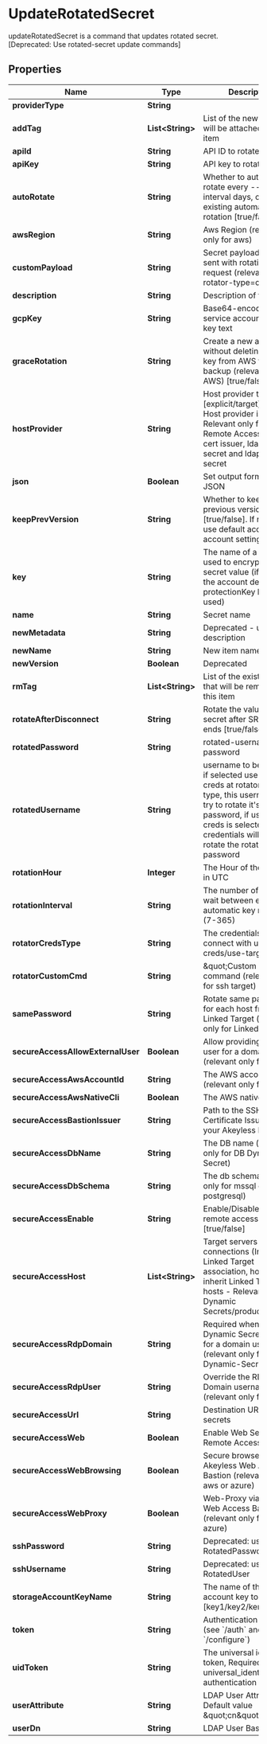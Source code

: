 

# UpdateRotatedSecret

updateRotatedSecret is a command that updates rotated secret. [Deprecated: Use rotated-secret update commands]

## Properties

Name | Type | Description | Notes
------------ | ------------- | ------------- | -------------
**providerType** | **String** |  |  [optional]
**addTag** | **List&lt;String&gt;** | List of the new tags that will be attached to this item |  [optional]
**apiId** | **String** | API ID to rotate |  [optional]
**apiKey** | **String** | API key to rotate |  [optional]
**autoRotate** | **String** | Whether to automatically rotate every --rotation-interval days, or disable existing automatic rotation [true/false] |  [optional]
**awsRegion** | **String** | Aws Region (relevant only for aws) |  [optional]
**customPayload** | **String** | Secret payload to be sent with rotation request (relevant only for rotator-type&#x3D;custom) |  [optional]
**description** | **String** | Description of the object |  [optional]
**gcpKey** | **String** | Base64-encoded service account private key text |  [optional]
**graceRotation** | **String** | Create a new access key without deleting the old key from AWS for backup (relevant only for AWS) [true/false] |  [optional]
**hostProvider** | **String** | Host provider type [explicit/target], Default Host provider is explicit, Relevant only for Secure Remote Access of ssh cert issuer, ldap rotated secret and ldap dynamic secret |  [optional]
**json** | **Boolean** | Set output format to JSON |  [optional]
**keepPrevVersion** | **String** | Whether to keep previous version [true/false]. If not set, use default according to account settings |  [optional]
**key** | **String** | The name of a key that used to encrypt the secret value (if empty, the account default protectionKey key will be used) |  [optional]
**name** | **String** | Secret name | 
**newMetadata** | **String** | Deprecated - use description |  [optional]
**newName** | **String** | New item name |  [optional]
**newVersion** | **Boolean** | Deprecated |  [optional]
**rmTag** | **List&lt;String&gt;** | List of the existent tags that will be removed from this item |  [optional]
**rotateAfterDisconnect** | **String** | Rotate the value of the secret after SRA session ends [true/false] |  [optional]
**rotatedPassword** | **String** | rotated-username password |  [optional]
**rotatedUsername** | **String** | username to be rotated, if selected use-self-creds at rotator-creds-type, this username will try to rotate it&#39;s own password, if use-target-creds is selected, target credentials will be use to rotate the rotated-password |  [optional]
**rotationHour** | **Integer** | The Hour of the rotation in UTC |  [optional]
**rotationInterval** | **String** | The number of days to wait between every automatic key rotation (7-365) |  [optional]
**rotatorCredsType** | **String** | The credentials to connect with use-self-creds/use-target-creds |  [optional]
**rotatorCustomCmd** | **String** | \&quot;Custom rotation command (relevant only for ssh target) |  [optional]
**samePassword** | **String** | Rotate same password for each host from the Linked Target (relevant only for Linked Target) |  [optional]
**secureAccessAllowExternalUser** | **Boolean** | Allow providing external user for a domain users (relevant only for rdp) |  [optional]
**secureAccessAwsAccountId** | **String** | The AWS account id (relevant only for aws) |  [optional]
**secureAccessAwsNativeCli** | **Boolean** | The AWS native cli |  [optional]
**secureAccessBastionIssuer** | **String** | Path to the SSH Certificate Issuer for your Akeyless Bastion |  [optional]
**secureAccessDbName** | **String** | The DB name (relevant only for DB Dynamic-Secret) |  [optional]
**secureAccessDbSchema** | **String** | The db schema (relevant only for mssql or postgresql) |  [optional]
**secureAccessEnable** | **String** | Enable/Disable secure remote access [true/false] |  [optional]
**secureAccessHost** | **List&lt;String&gt;** | Target servers for connections (In case of Linked Target association, host(s) will inherit Linked Target hosts - Relevant only for Dynamic Secrets/producers) |  [optional]
**secureAccessRdpDomain** | **String** | Required when the Dynamic Secret is used for a domain user (relevant only for RDP Dynamic-Secret) |  [optional]
**secureAccessRdpUser** | **String** | Override the RDP Domain username (relevant only for rdp) |  [optional]
**secureAccessUrl** | **String** | Destination URL to inject secrets |  [optional]
**secureAccessWeb** | **Boolean** | Enable Web Secure Remote Access |  [optional]
**secureAccessWebBrowsing** | **Boolean** | Secure browser via Akeyless Web Access Bastion (relevant only for aws or azure) |  [optional]
**secureAccessWebProxy** | **Boolean** | Web-Proxy via Akeyless Web Access Bastion (relevant only for aws or azure) |  [optional]
**sshPassword** | **String** | Deprecated: use RotatedPassword |  [optional]
**sshUsername** | **String** | Deprecated: use RotatedUser |  [optional]
**storageAccountKeyName** | **String** | The name of the storage account key to rotate [key1/key2/kerb1/kerb2] |  [optional]
**token** | **String** | Authentication token (see &#x60;/auth&#x60; and &#x60;/configure&#x60;) |  [optional]
**uidToken** | **String** | The universal identity token, Required only for universal_identity authentication |  [optional]
**userAttribute** | **String** | LDAP User Attribute, Default value \&quot;cn\&quot; |  [optional]
**userDn** | **String** | LDAP User Base DN |  [optional]



